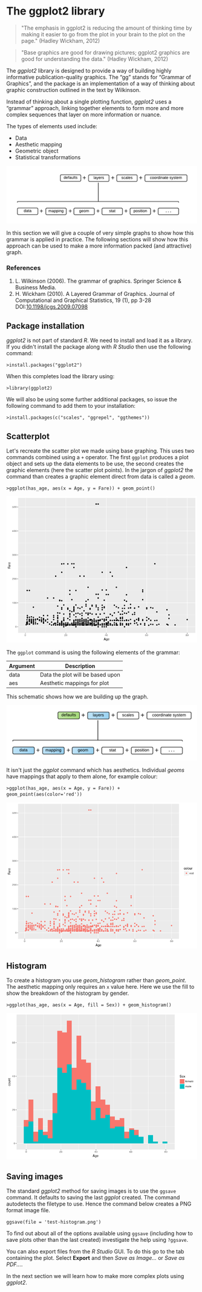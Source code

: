 # The ggplot2 library

>"The emphasis in ggplot2 is reducing the amount of thinking time by making it easier to go from the plot in your brain to the plot on the page." (Hadley Wickham, 2012)

>"Base graphics are good for drawing pictures; ggplot2 graphics are good for understanding the data." (Hadley Wickham, 2012)

The *ggplot2* library is designed to provide a way of building highly informative publication-quality graphics. 
The “gg” stands for “Grammar of Graphics”, and the package is an implementation of a way of thinking about graphic construction outlined in the text by Wilkinson.

Instead of thinking about a single plotting function, *ggplot2* uses a “grammar” approach, linking together elements to form more and more complex sequences that layer on more information or nuance.

The types of elements used include: 

* Data
* Aesthetic mapping
* Geometric object
* Statistical transformations

![](images/ggplot2_blocks.png)

In this section we will give a couple of very simple graphs to show how this grammar is applied in practice.
The following sections will show how this approach can be used to make a more information packed (and attractive) graph.

### References

1. L. Wilkinson (2006). The grammar of graphics. Springer Science & Business Media.
2. H. Wickham (2010). A Layered Grammar of Graphics. Journal of Computational and Graphical Statistics, 19 (1), pp 3-28 DOI:[10.1198/jcgs.2009.07098](http://dx.doi.org/10.1198/jcgs.2009.07098)

## Package installation

*ggplot2* is not part of standard *R*.
We need to install and load it as a library.
If you didn't install the package along with *R Studio* then use the following command:

```
>install.packages("ggplot2")
```

When this completes load the library using:

```
>library(ggplot2)
```

We will also be using some further additional packages, so issue the following command to add them to your installation:

```
>install.packages(c("scales", "ggrepel", "ggthemes"))
```

## Scatterplot

Let's recreate the scatter plot we made using base graphing.
This uses two commands combined using a `+` operator.
The first `ggplot` produces a plot object and sets up the data elements to be use, the second creates the graphic elements (here the scatter plot points). 
In the jargon of *ggplot2* the command than creates a graphic element direct from data is called a *geom*.

```
>ggplot(has_age, aes(x = Age, y = Fare)) + geom_point()
```

![](images/ggplot2_scatter.png)

The `ggplot` command is using the following elements of the grammar:

| Argument     | Description                      |
|--------------|----------------------------------|
| data         | Data the plot will be based upon |
| aes          | Aesthetic mappings for plot      |

This schematic shows how we are building up the graph.

![](images/ggplot2_basics.png)

It isn't just the *ggplot* command which has aesthetics.
Individual *geoms* have mappings that apply to them alone, for example colour:

```
>ggplot(has_age, aes(x = Age, y = Fare)) + geom_point(aes(color='red'))
```

![](images/ggplot2_scatter_red.png)

## Histogram

To create a histogram you use *geom_histogram* rather than *geom_point*.
The aesthetic mapping only requires an `x` value here.
Here we use the fill to show the breakdown of the histogram by gender.

```
>ggplot(has_age, aes(x = Age, fill = Sex)) + geom_histogram()
```

![](images/ggplot2_hist.png)

## Saving images

The standard *ggplot2* method for saving images is to use the `ggsave` command. 
It defaults to saving the last *ggplot* created.
The command autodetects the filetype to use.
Hence the command below creates a PNG format image file.

```
ggsave(file = 'test-histogram.png')
```

To find out about all of the options available using `ggsave` (including how to save plots other than the last created) investigate the help using `?ggsave`.

You can also export files from the *R Studio* GUI.
To do this go to the tab containing the plot.
Select **Export** and then *Save as Image...* or *Save as PDF...*.

In the next section we will learn how to make more complex plots using *ggplot2*.
